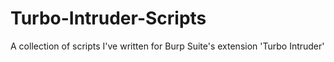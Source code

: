# Turbo-Intruder-Scripts
A collection of scripts I've written for Burp Suite's extension 'Turbo Intruder'
